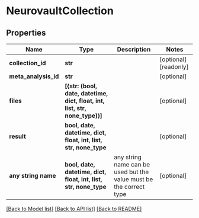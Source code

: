 # NeurovaultCollection


## Properties
Name | Type | Description | Notes
------------ | ------------- | ------------- | -------------
**collection_id** | **str** |  | [optional] [readonly] 
**meta_analysis_id** | **str** |  | [optional] 
**files** | **[{str: (bool, date, datetime, dict, float, int, list, str, none_type)}]** |  | [optional] 
**result** | **bool, date, datetime, dict, float, int, list, str, none_type** |  | [optional] 
**any string name** | **bool, date, datetime, dict, float, int, list, str, none_type** | any string name can be used but the value must be the correct type | [optional]

[[Back to Model list]](../README.md#documentation-for-models) [[Back to API list]](../README.md#documentation-for-api-endpoints) [[Back to README]](../README.md)


